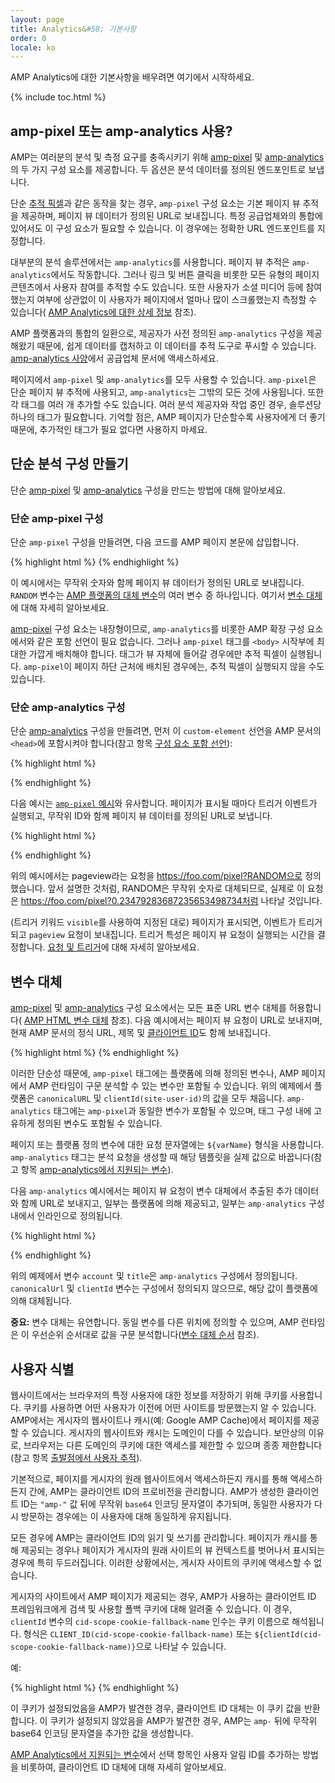 ```yaml
---
layout: page
title: Analytics&#58; 기본사항
order: 0
locale: ko
---
```


AMP Analytics에 대한 기본사항을 배우려면 여기에서 시작하세요.

{% include toc.html %}

## amp-pixel 또는 amp-analytics 사용?

AMP는 여러분의 분석 및 측정 요구를 충족시키기 위해
[amp-pixel](/docs/reference/amp-pixel.html) 및
[amp-analytics](/docs/reference/extended/amp-analytics.html)의 두 가지 구성 요소를 제공합니다.
두 옵션은 분석 데이터를 정의된 엔드포인트로 보냅니다.

단순
[추적 픽셀](https://en.wikipedia.org/wiki/Web_beacon#Implementation)과 같은 동작을 찾는 경우,
`amp-pixel` 구성 요소는 기본 페이지 뷰 추적을 제공하며, 페이지 뷰 데이터가 정의된
URL로 보내집니다.
특정 공급업체와의 통합에 있어서도 이 구성 요소가
필요할 수 있습니다. 이 경우에는 정확한 URL 엔드포인트를 지정합니다.

대부분의 분석 솔루션에서는 `amp-analytics`를 사용합니다.
페이지 뷰 추적은 `amp-analytics`에서도 작동합니다.
그러나 링크 및 버튼 클릭을 비롯한 모든 유형의 페이지
콘텐츠에서 사용자 참여를 추적할 수도 있습니다.
또한 사용자가 소셜 미디어 등에 참여했는지 여부에 상관없이
이 사용자가 페이지에서 얼마나 많이 스크롤했는지
측정할 수 있습니다(
[AMP Analytics에 대한 상세 정보](/docs/guides/analytics/deep_dive_analytics.html) 참조).

AMP 플랫폼과의 통합의 일환으로,
제공자가 사전 정의된 `amp-analytics` 구성을 제공해왔기 때문에,
쉽게 데이터를 캡처하고 이 데이터를 추적 도구로 푸시할 수 있습니다.
[amp-analytics 사양](/docs/reference/extended/amp-analytics.html)에서
공급업체 문서에 액세스하세요.

페이지에서 `amp-pixel` 및 `amp-analytics`를 모두 사용할 수 있습니다.
`amp-pixel`은 단순 페이지 뷰 추적에 사용되고,
`amp-analytics`는 그밖의 모든 것에 사용됩니다.
또한 각 태그를 여러 개 추가할 수도 있습니다.
여러 분석 제공자와 작업 중인 경우,
솔루션당 하나의 태그가 필요합니다.
기억할 점은, AMP 페이지가 단순할수록 사용자에게 더
좋기 때문에, 추가적인 태그가 필요 없다면 사용하지 마세요.

## 단순 분석 구성 만들기

단순
[amp-pixel](/docs/reference/amp-pixel.html) 및
[amp-analytics](/docs/reference/extended/amp-analytics.html) 구성을 만드는 방법에 대해 알아보세요.

### 단순 amp-pixel 구성

단순 `amp-pixel` 구성을 만들려면,
다음 코드를 AMP 페이지 본문에 삽입합니다.

{% highlight html %}
<amp-pixel src="https://foo.com/pixel?RANDOM"></amp-pixel>
{% endhighlight %}

이 예시에서는 무작위
숫자와 함께 페이지 뷰 데이터가 정의된 URL로 보내집니다.
`RANDOM` 변수는
[AMP 플랫폼의 대체 변수](https://github.com/ampproject/amphtml/blob/master/spec/amp-var-substitutions.md)의 여러 변수 중 하나입니다.
여기서
[변수 대체](/docs/guides/analytics/analytics_basics.html#variable-substitution)에 대해 자세히 알아보세요.

[amp-pixel](/docs/reference/amp-pixel.html)
구성 요소는 내장형이므로,
`amp-analytics`를 비롯한 AMP 확장 구성 요소에서와
같은 포함 선언이 필요 없습니다.
그러나 `amp-pixel` 태그를
`<body>` 시작부에 최대한 가깝게 배치해야 합니다.
태그가 뷰 자체에 들어갈 경우에만 추적 픽셀이 실행됩니다.
`amp-pixel`이 페이지 하단 근처에 배치된 경우에는,
추적 픽셀이 실행되지 않을 수도 있습니다.

### 단순 amp-analytics 구성

단순
[amp-analytics](/docs/reference/extended/amp-analytics.html) 구성을 만들려면,
먼저 이 `custom-element` 선언을
AMP 문서의 `<head>`에 포함시켜야 합니다(참고 항목
[구성 요소 포함 선언](/docs/reference/extended.html#component-inclusion-declaration)):

{% highlight html %}
<script async custom-element="amp-analytics" src="https://cdn.ampproject.org/v0/amp-analytics-0.1.js"></script>
{% endhighlight %}

다음 예시는 [`amp-pixel` 예시](/docs/guides/analytics/analytics_basics.html#simple-amp-pixel-configuration)와 유사합니다.
페이지가 표시될 때마다
트리거 이벤트가 실행되고,
무작위 ID와 함께 페이지 뷰 데이터를 정의된 URL로 보냅니다. 

{% highlight html %}
<amp-analytics>
<script type="application/json">
{
  "requests": {
    "pageview": "https://foo.com/pixel?RANDOM",
  },
  "triggers": {
    "trackPageview": {
      "on": "visible",
      "request": "pageview"
    }
  }
}
</script>
</amp-analytics>
{% endhighlight %}

위의 예시에서는 pageview라는 요청을 https://foo.com/pixel?RANDOM으로 정의했습니다. 앞서 설명한 것처럼, RANDOM은 무작위 숫자로 대체되므로, 실제로 이 요청은 https://foo.com/pixel?0.23479283687235653498734처럼 나타날 것입니다.

(트리거 키워드 `visible`를
 사용하여 지정된 대로) 페이지가 표시되면,
이벤트가 트리거되고 `pageview` 요청이 보내집니다.
트리거 특성은 페이지 뷰 요청이 실행되는 시간을 결정합니다.
[요청 및 트리거](/docs/guides/analytics/deep_dive_analytics.html#requests-triggers--transports)에 대해 자세히 알아보세요.

## 변수 대체

[amp-pixel](/docs/reference/amp-pixel.html) 및
[amp-analytics](/docs/reference/extended/amp-analytics.html) 구성 요소에서는
모든 표준 URL 변수 대체를 허용합니다(
[AMP HTML 변수 대체](https://github.com/ampproject/amphtml/blob/master/spec/amp-var-substitutions.md) 참조).
다음 예시에서는 페이지 뷰 요청이
 URL로 보내지며,
현재 AMP 문서의 정식 URL, 제목 및
[클라이언트 ID](/docs/guides/analytics/analytics_basics.html#user-identification)도 함께 보내집니다.

{% highlight html %}
<amp-pixel src="https://example.com/analytics?url=${canonicalUrl}&title=${title}&clientId=${clientId(site-user-id)}"></amp-pixel>
{% endhighlight %}

이러한 단순성 때문에,
`amp-pixel` 태그에는 플랫폼에 의해 정의된 변수나, AMP 페이지에서
AMP 런타임이 구문 분석할 수 있는 변수만 포함될 수 있습니다.
위의 예제에서
플랫폼은
`canonicalURL` 및 `clientId(site-user-id)`의 값을 모두 채웁니다.
`amp-analytics` 태그에는 `amp-pixel`과 동일한 변수가 포함될 수 있으며,
태그 구성 내에 고유하게 정의된 변수도 포함될 수 있습니다.

페이지 또는 플랫폼 정의 변수에 대한
요청 문자열에는 `${varName}` 형식을 사용합니다.
`amp-analytics` 태그는 분석 요청을 생성할 때
해당 템플릿을 실제 값으로 바꿉니다(참고 항목
[amp-analytics에서 지원되는 변수](https://github.com/ampproject/amphtml/blob/master/extensions/amp-analytics/analytics-vars.md)).

다음 `amp-analytics` 예시에서는
페이지 뷰 요청이 변수 대체에서 추출된
추가 데이터와 함께 URL로 보내지고,
일부는 플랫폼에 의해 제공되고, 일부는
`amp-analytics` 구성 내에서 인라인으로
정의됩니다.

{% highlight html %}
<amp-analytics>
<script type="application/json">
{
  "requests": {
    "pageview":"https://example.com/analytics?url=${canonicalUrl}&title=${title}&acct=${account}&clientId=${clientId(site-user-id)}",
  },
  "vars": {
    "account": "ABC123",
  },
  "triggers": {
    "someEvent": {
      "on": "visible",
      "request": "pageview",
      "vars": {
        "title": "My homepage",
      }
    }
  }  
}
</script>
</amp-analytics>
{% endhighlight %}

위의 예제에서
변수 `account` 및 `title`은
`amp-analytics` 구성에서 정의됩니다.
`canonicalUrl` 및 `clientId` 변수는 구성에서 정의되지 않으므로,
해당 값이 플랫폼에 의해 대체됩니다.

**중요:** 변수 대체는 유연합니다.
동일 변수를 다른 위치에 정의할 수 있으며,
AMP 런타임은 이 우선순위 순서대로 값을
구문 분석합니다([변수 대체 순서](/docs/guides/analytics/deep_dive_analytics.html#variable-substitution-ordering) 참조).

## 사용자 식별

웹사이트에서는 브라우저의 특정 사용자에 대한 정보를 저장하기 위해 쿠키를 사용합니다.
쿠키를 사용하면 어떤 사용자가 이전에 어떤 사이트를 방문했는지 알 수 있습니다.
AMP에서는
게시자의 웹사이트나 캐시(예: Google AMP Cache)에서
페이지를 제공할 수 있습니다.
게시자의 웹사이트와 캐시는 도메인이 다를 수 있습니다.
보안상의 이유로,
브라우저는 다른 도메인의 쿠키에 대한 액세스를
제한할 수 있으며 종종 제한합니다(참고 항목
[출발점에서 사용자 추적](https://github.com/ampproject/amphtml/blob/master/extensions/amp-analytics/cross-origin-tracking.md)).

기본적으로,
페이지를 게시자의 원래 웹사이트에서 액세스하든지 캐시를 통해 액세스하든지 간에, AMP는 클라이언트 ID의 프로비전을 관리합니다.
AMP가 생성한 클라이언트 ID는 `"amp-"`
값 뒤에 무작위 `base64` 인코딩 문자열이 추가되며,
동일한 사용자가 다시 방문하는 경우에는 이 사용자에 대해 동일하게 유지됩니다.

모든 경우에 AMP는 클라이언트 ID의 읽기 및 쓰기를 관리합니다.
페이지가 캐시를 통해
제공되는 경우나 페이지가 게시자의 원래 사이트의 뷰 컨텍스트를 벗어나서
표시되는 경우에 특히 두드러집니다.
이러한 상황에서는, 게시자 사이트의 쿠키에 액세스할 수 없습니다.

게시자의 사이트에서 AMP 페이지가 제공되는 경우,
AMP가 사용하는 클라이언트 ID 프레임워크에게
검색 및 사용할 폴백 쿠키에 대해 알려줄 수 있습니다.
이 경우,
`clientId` 변수의
`cid-scope-cookie-fallback-name` 인수는 쿠키 이름으로 해석됩니다.
형식은
`CLIENT_ID(cid-scope-cookie-fallback-name)` 또는
`${clientId(cid-scope-cookie-fallback-name)}`으로 나타날 수 있습니다.

예:

{% highlight html %}
<amp-pixel src="https://foo.com/pixel?cid=CLIENT_ID(site-user-id-cookie-fallback-name)"></amp-pixel>
{% endhighlight %}

이 쿠키가 설정되었음을 AMP가 발견한 경우,
클라이언트 ID 대체는 이 쿠키 값을 반환합니다.
이 쿠키가 설정되지 않았음을 AMP가 발견한 경우,
AMP는 `amp-` 뒤에 무작위 base64 인코딩
문자열을 추가한 값을 생성합니다.

[AMP Analytics에서 지원되는 변수](https://github.com/ampproject/amphtml/blob/master/extensions/amp-analytics/analytics-vars.md)에서
선택 항목인 사용자 알림 ID를 추가하는 방법을 비롯하여, 클라이언트 ID 대체에 대해
자세히 알아보세요.
